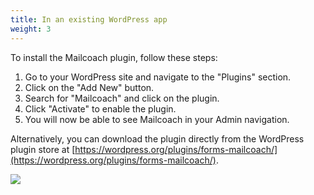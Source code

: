 ```yaml
---
title: In an existing WordPress app
weight: 3
---
```


To install the Mailcoach plugin, follow these steps:

1. Go to your WordPress site and navigate to the "Plugins" section.
2. Click on the "Add New" button.
3. Search for "Mailcoach" and click on the plugin.
4. Click "Activate" to enable the plugin.
5. You will now be able to see Mailcoach in your Admin navigation.

Alternatively, you can download the plugin directly from the WordPress plugin store at [https://wordpress.org/plugins/forms-mailcoach/](https://wordpress.org/plugins/forms-mailcoach/).

![](https://blog.mailcoach.de-fra1.upcloudobjects.com/WNYT3ePe9wh2UTVBBv103zmoXtXHqmn3JSGzQFls.png)
